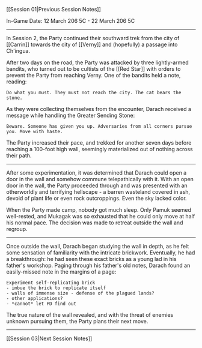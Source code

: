 [[Session 01|Previous Session Notes]]

In-Game Date: 12 March 206 5C - 22 March 206 5C

---

In Session 2, the Party continued their southward trek from the city of [[Carrin]] towards the city of [[Verny]] and (hopefully) a passage into Ch'ingua. 

After two days on the road, the Party was attacked by three lightly-armed bandits, who turned out to be cultists of the [[Red Star]] with orders to prevent the Party from reaching Verny. One of the bandits held a note, reading:

```
Do what you must. They must not reach the city. The cat bears the stone.
```

As they were collecting themselves from the encounter, Darach received a message while handling the Greater Sending Stone:

```
Beware. Someone has given you up. Adversaries from all corners pursue you. Move with haste.
```

The Party increased their pace, and trekked for another seven days before reaching a 100-foot high wall, seemingly materialized out of nothing across their path.

---

After some experimentation, it was determined that Darach could open a door in the wall and somehow commune telepathically with it. With an open door in the wall, the Party proceeded through and was presented with an otherworldly and terrifying hellscape - a barren wasteland covered in ash, devoid of plant life or even rock outcroppings. Even the sky lacked color.

When the Party made camp, nobody got much sleep. Only Pamuk seemed well-rested, and Mukagak was so exhausted that he could only move at half his normal pace. The decision was made to retreat outside the wall and regroup. 

---

Once outside the wall, Darach began studying the wall in depth, as he felt some sensation of familiarity with the intricate brickwork. Eventually, he had a breakthrough: he had seen these exact bricks as a young lad in his father's workshop. Paging through his father's old notes, Darach found an easily-missed note in the margins of a page:

```
Experiment self-replicating brick
- imbue the brick to replicate itself
- walls of immense size - defense of the plagued lands?
- other applications?
- *cannot* let PD find out
```

The true nature of the wall revealed, and with the threat of enemies unknown pursuing them, the Party plans their next move.

---

[[Session 03|Next Session Notes]]